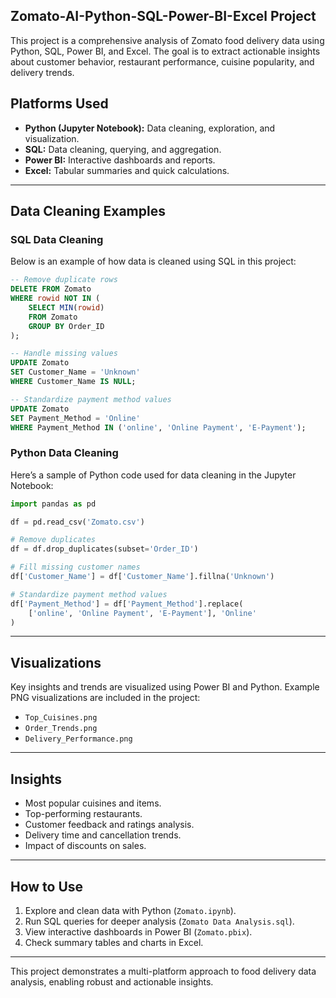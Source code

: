 ## Zomato-AI-Python-SQL-Power-BI-Excel Project

This project is a comprehensive analysis of Zomato food delivery data using Python, SQL, Power BI, and Excel. The goal is to extract actionable insights about customer behavior, restaurant performance, cuisine popularity, and delivery trends.

## Platforms Used

- **Python (Jupyter Notebook):** Data cleaning, exploration, and visualization.
- **SQL:** Data cleaning, querying, and aggregation.
- **Power BI:** Interactive dashboards and reports.
- **Excel:** Tabular summaries and quick calculations.

---

## Data Cleaning Examples

### SQL Data Cleaning

Below is an example of how data is cleaned using SQL in this project:

```sql
-- Remove duplicate rows
DELETE FROM Zomato
WHERE rowid NOT IN (
    SELECT MIN(rowid)
    FROM Zomato
    GROUP BY Order_ID
);

-- Handle missing values
UPDATE Zomato
SET Customer_Name = 'Unknown'
WHERE Customer_Name IS NULL;

-- Standardize payment method values
UPDATE Zomato
SET Payment_Method = 'Online'
WHERE Payment_Method IN ('online', 'Online Payment', 'E-Payment');
```

### Python Data Cleaning

Here’s a sample of Python code used for data cleaning in the Jupyter Notebook:

```python
import pandas as pd

df = pd.read_csv('Zomato.csv')

# Remove duplicates
df = df.drop_duplicates(subset='Order_ID')

# Fill missing customer names
df['Customer_Name'] = df['Customer_Name'].fillna('Unknown')

# Standardize payment method values
df['Payment_Method'] = df['Payment_Method'].replace(
    ['online', 'Online Payment', 'E-Payment'], 'Online'
)
```

---

## Visualizations

Key insights and trends are visualized using Power BI and Python. Example PNG visualizations are included in the project:

- `Top_Cuisines.png`
- `Order_Trends.png`
- `Delivery_Performance.png`

---

## Insights

- Most popular cuisines and items.
- Top-performing restaurants.
- Customer feedback and ratings analysis.
- Delivery time and cancellation trends.
- Impact of discounts on sales.

---

## How to Use

1. Explore and clean data with Python (`Zomato.ipynb`).
2. Run SQL queries for deeper analysis (`Zomato Data Analysis.sql`).
3. View interactive dashboards in Power BI (`Zomato.pbix`).
4. Check summary tables and charts in Excel.

---

This project demonstrates a multi-platform approach to food delivery data analysis, enabling robust and actionable insights.
